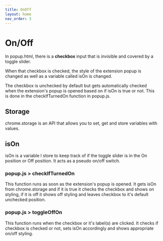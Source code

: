 ```yaml
---
title: OnOff
layout: home
nav_order: 3
---
```


# On/Off

In popup.html, there is a **checkbox** input that is invisible and covered by a toggle slider.

When that checkbox is checked, the style of the extension popup is changed as well as a variable called isOn is changed.

The checkbox is unchecked by default but gets automatically checked when the extension's popup is opened based on if isOn is true or not. This is done in the checkIfTurnedOn function in popup.js.

## Storage

chrome.storage is an API that allows you to set, get and store variables with values.

## isOn

isOn is a variable I store to keep track of if the toggle slider is in the On position or Off position. It acts as a pseudo on/off switch.

### popup.js > checkIfTurnedOn

This function runs as soon as the extension's popup is opened. It gets isOn from chrome.storage and if it is true it checks the checkbox and shows on styling, if it is off it shows off styling and leaves checkbox to it's default unchecked position.

### popup.js > toggleOffOn

This function runs when the checkbox or it's label(s) are clicked. It checks if checkbox is checked or not, sets isOn accordingly and shows appropriate on/off styling.
